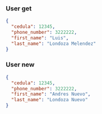 
### User get

```json
{
  "cedula": 12345,
  "phone_number": 3222222,
  "first_name": "Luis",
  "last_name": "Londoza Melendez"
}
```


### User new

```json
{
  "cedula": 12345,
  "phone_number": 3222222,
  "first_name": "Andres Nuevo",
  "last_name": "Londoza Nuevo"
}
```